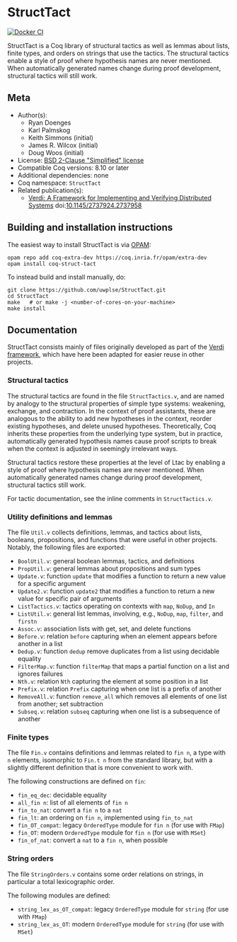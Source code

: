 <!---
This file was generated from `meta.yml`, please do not edit manually.
Follow the instructions on https://github.com/coq-community/templates to regenerate.
--->
# StructTact

[![Docker CI][docker-action-shield]][docker-action-link]

[docker-action-shield]: https://github.com/uwplse/StructTact/actions/workflows/docker-action.yml/badge.svg?branch=master
[docker-action-link]: https://github.com/uwplse/StructTact/actions/workflows/docker-action.yml




StructTact is a Coq library of structural tactics as well as lemmas about
lists, finite types, and orders on strings that use the tactics.
The structural tactics enable a style of proof where hypothesis names
are never mentioned. When automatically generated names change during
proof development, structural tactics will still work.

## Meta

- Author(s):
  - Ryan Doenges
  - Karl Palmskog
  - Keith Simmons (initial)
  - James R. Wilcox (initial)
  - Doug Woos (initial)
- License: [BSD 2-Clause "Simplified" license](LICENSE)
- Compatible Coq versions: 8.10 or later
- Additional dependencies: none
- Coq namespace: `StructTact`
- Related publication(s):
  - [Verdi: A Framework for Implementing and Verifying Distributed Systems](https://homes.cs.washington.edu/~mernst/pubs/verify-distsystem-pldi2015.pdf) doi:[10.1145/2737924.2737958](https://doi.org/10.1145/2737924.2737958)

## Building and installation instructions

The easiest way to install StructTact is via
[OPAM](https://opam.ocaml.org/doc/Install.html):
```shell
opam repo add coq-extra-dev https://coq.inria.fr/opam/extra-dev
opam install coq-struct-tact
```

To instead build and install manually, do:
``` shell
git clone https://github.com/uwplse/StructTact.git
cd StructTact
make   # or make -j <number-of-cores-on-your-machine>
make install
```

## Documentation

StructTact consists mainly of files originally developed as part of
the [Verdi framework][verdi-link], which have here been adapted for easier
reuse in other projects.

### Structural tactics

The structural tactics are found in the file `StructTactics.v`,
and are named by analogy to the structural properties of
simple type systems: weakening, exchange, and contraction.
In the context of proof assistants, these are analogous to the ability to add
new hypotheses in the context, reorder existing hypotheses, and delete
unused hypotheses. Theoretically, Coq inherits these properties from the
underlying type system, but in practice, automatically generated hypothesis
names cause proof scripts to break when the context is adjusted in seemingly
irrelevant ways.

Structural tactics restore these properties at the level of Ltac by enabling a
style of proof where hypothesis names are never mentioned. When automatically
generated names change during proof development, structural tactics still work.

For tactic documentation, see the inline comments in `StructTactics.v`.

### Utility definitions and lemmas

The file `Util.v` collects definitions, lemmas, and tactics about lists, booleans, propositions, and
functions that were useful in other projects. Notably, the following files are exported:

- `BoolUtil.v`: general boolean lemmas, tactics, and definitions
- `PropUtil.v`: general lemmas about propositions and sum types
- `Update.v`: function `update` that modifies a function to return a new value for a specific argument
- `Update2.v`: function `update2` that modifies a function to return a new value for specific pair of arguments
- `ListTactics.v`: tactics operating on contexts with `map`, `NoDup`, and `In`
- `ListUtil.v`: general list lemmas, involving, e.g., `NoDup`, `map`, `filter`, and `firstn`
- `Assoc.v`: association lists with get, set, and delete functions
- `Before.v`: relation `before` capturing when an element appears before another in a list
- `Dedup.v`: function `dedup` remove duplicates from a list using decidable equality
- `FilterMap.v`: function `filterMap` that maps a partial function on a list and ignores failures
- `Nth.v`: relation `Nth` capturing the element at some position in a list
- `Prefix.v`: relation `Prefix` capturing when one list is a prefix of another
- `RemoveAll.v`: function `remove_all` which removes all elements of one list from another; set subtraction
- `Subseq.v`: relation `subseq` capturing when one list is a subsequence of another

### Finite types

The file `Fin.v` contains definitions and lemmas related to `fin n`, a type with `n` elements,
isomorphic to `Fin.t n` from the standard library, but with a slightly different
definition that is more convenient to work with.

The following constructions are defined on `fin`:

- `fin_eq_dec`: decidable equality
- `all_fin n`: list of all elements of `fin n`
- `fin_to_nat`: convert a `fin n` to a `nat`
- `fin_lt`: an ordering on `fin n`, implemented using `fin_to_nat`
- `fin_OT_compat`: legacy `OrderedType` module for `fin n` (for use with `FMap`)
- `fin_OT`: modern `OrderedType` module for `fin n` (for use with `MSet`)
- `fin_of_nat`: convert a `nat` to a `fin n`, when possible

### String orders

The file `StringOrders.v` contains some order relations on strings, in particular a total lexicographic order.

The following modules are defined:

- `string_lex_as_OT_compat`: legacy `OrderedType` module for `string` (for use with `FMap`)
- `string_lex_as_OT`: modern `OrderedType` module for `string` (for use with `MSet`)

[verdi-link]: https://github.com/uwplse/verdi
